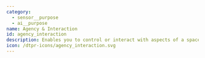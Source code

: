 ```yaml
---
category:
  - sensor__purpose
  - ai__purpose
name: Agency & Interaction
id: agency_interaction
description: Enables you to control or interact with aspects of a space or a technology.
icon: /dtpr-icons/agency_interaction.svg
---
```



